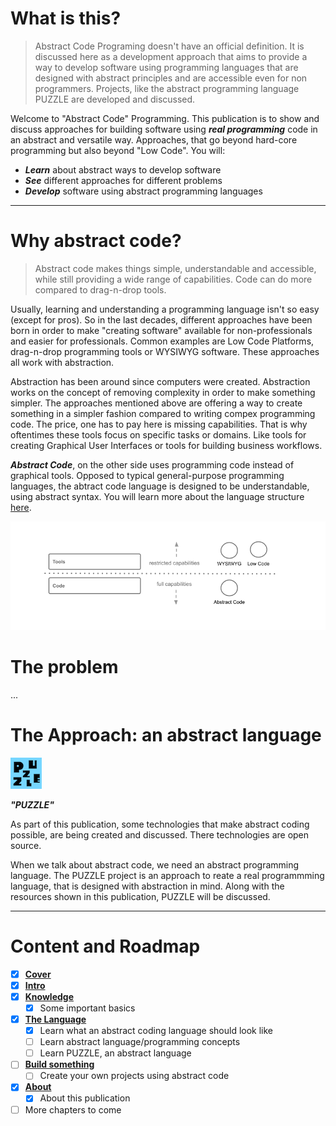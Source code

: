 # What is this?

> Abstract Code Programing doesn't have an official definition. It is discussed here as a development approach that aims to provide a way to develop software using programming languages that are designed with abstract principles and are accessible even for non programmers. Projects, like the abstract programming language PUZZLE are developed and discussed.



Welcome to "Abstract Code" Programming. This publication is to show and discuss approaches for building software using ***real programming*** code in an abstract and versatile way. Approaches, that go beyond hard-core programming but also beyond "Low Code". You will:

* ***Learn*** about abstract ways to develop software
* ***See*** different approaches for different problems
* ***Develop*** software using abstract programming languages



---

# Why abstract code?

> Abstract code makes things simple, understandable and accessible, while still providing a wide range of capabilities. Code can do more compared to drag-n-drop tools. 


Usually, learning and understanding a programming language isn't so easy (except for pros). So in the last decades, different approaches have been born in order to make "creating software" available for non-professionals and easier for professionals. Common examples are Low Code Platforms, drag-n-drop programming tools or WYSIWYG software. These approaches all work with abstraction.

Abstraction has been around since computers were created. Abstraction works on the concept of removing complexity in order to make something simpler. The approaches mentioned above are offering a way to create something in a simpler fashion compared to writing compex programming code. The price, one has to pay here is missing capabilities. That is why oftentimes these tools focus on specific tasks or domains. Like tools for creating Graphical User Interfaces or tools for building business workflows.

***Abstract Code***, on the other side uses programming code instead of graphical tools. Opposed to typical general-purpose programming languages, the abtract code language is designed to be understandable, using abstract syntax. You will learn more about the language structure [here](LANGUAGE-GUIDE).


![Development Layers](assets/development-layers.png)


# The problem

...



# The Approach: an abstract language

![Puzzle](assets/puzzle.png "Puzzle")

***"PUZZLE"***

As part of this publication, some technologies that make abstract coding possible, are being created and discussed. There technologies are open source.




When we talk about abstract code, we need an abstract programming language. The PUZZLE project is an approach to  reate a real programmming language, that is designed with abstraction in mind. Along with the resources shown in this publication, PUZZLE will be discussed.

---

# Content and Roadmap

- [x] <b>[Cover](/)</b>
- [x] <b>[Intro](README)</b>
- [x] <b>[Knowledge](BASICS) </b>
	- [x] Some important basics
- [x] <b>[The Language](LANGUAGE-GUIDE) </b>
	- [x] Learn what an abstract coding language should look like
	- [ ] Learn abstract language/programming concepts
	- [ ] Learn PUZZLE, an abstract language
- [ ] <b>[Build something](BUILD)</b>
	- [ ] Create your own projects using abstract code
- [x] <b>[About](ABOUT)</b>
	- [x] About this publication
- [ ] More chapters to come